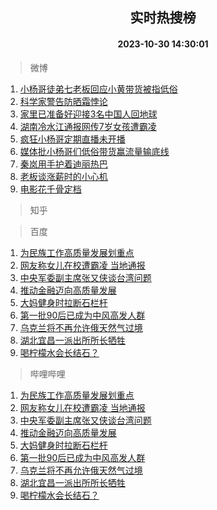 <div align="center"><h2>实时热搜榜</h2><h4>2023-10-30 14:30:01</h4></div>

> 微博  

1. [小杨哥徒弟七老板回应小黄带货被指低俗](https://s.weibo.com/weibo?q=%23%E5%B0%8F%E6%9D%A8%E5%93%A5%E5%BE%92%E5%BC%9F%E4%B8%83%E8%80%81%E6%9D%BF%E5%9B%9E%E5%BA%94%E5%B0%8F%E9%BB%84%E5%B8%A6%E8%B4%A7%E8%A2%AB%E6%8C%87%E4%BD%8E%E4%BF%97%23&t=31&band_rank=1&Refer=top)<br />
2. [科学家警告防晒霜悖论](https://s.weibo.com/weibo?q=%23%E7%A7%91%E5%AD%A6%E5%AE%B6%E8%AD%A6%E5%91%8A%E9%98%B2%E6%99%92%E9%9C%9C%E6%82%96%E8%AE%BA%23&t=31&band_rank=2&Refer=top)<br />
3. [家里已准备好迎接3名中国人回地球](https://s.weibo.com/weibo?q=%23%E5%AE%B6%E9%87%8C%E5%B7%B2%E5%87%86%E5%A4%87%E5%A5%BD%E8%BF%8E%E6%8E%A53%E5%90%8D%E4%B8%AD%E5%9B%BD%E4%BA%BA%E5%9B%9E%E5%9C%B0%E7%90%83%23&t=31&band_rank=3&Refer=top)<br />
4. [湖南冷水江通报网传7岁女孩遭霸凌](https://s.weibo.com/weibo?q=%23%E6%B9%96%E5%8D%97%E5%86%B7%E6%B0%B4%E6%B1%9F%E9%80%9A%E6%8A%A5%E7%BD%91%E4%BC%A07%E5%B2%81%E5%A5%B3%E5%AD%A9%E9%81%AD%E9%9C%B8%E5%87%8C%23&t=31&band_rank=4&Refer=top)<br />
5. [疯狂小杨哥定期直播未开播](https://s.weibo.com/weibo?q=%23%E7%96%AF%E7%8B%82%E5%B0%8F%E6%9D%A8%E5%93%A5%E5%AE%9A%E6%9C%9F%E7%9B%B4%E6%92%AD%E6%9C%AA%E5%BC%80%E6%92%AD%23&t=31&band_rank=5&Refer=top)<br />
6. [媒体批小杨哥们低俗带货赢流量输底线](https://s.weibo.com/weibo?q=%23%E5%AA%92%E4%BD%93%E6%89%B9%E5%B0%8F%E6%9D%A8%E5%93%A5%E4%BB%AC%E4%BD%8E%E4%BF%97%E5%B8%A6%E8%B4%A7%E8%B5%A2%E6%B5%81%E9%87%8F%E8%BE%93%E5%BA%95%E7%BA%BF%23&t=31&band_rank=6&Refer=top)<br />
7. [秦岚用手护着迪丽热巴](https://s.weibo.com/weibo?q=%23%E7%A7%A6%E5%B2%9A%E7%94%A8%E6%89%8B%E6%8A%A4%E7%9D%80%E8%BF%AA%E4%B8%BD%E7%83%AD%E5%B7%B4%23&t=31&band_rank=7&Refer=top)<br />
8. [老板谈涨薪时的小心机](https://s.weibo.com/weibo?q=%23%E8%80%81%E6%9D%BF%E8%B0%88%E6%B6%A8%E8%96%AA%E6%97%B6%E7%9A%84%E5%B0%8F%E5%BF%83%E6%9C%BA%23&t=31&band_rank=8&Refer=top)<br />
9. [电影花千骨定档](https://s.weibo.com/weibo?q=%23%E7%94%B5%E5%BD%B1%E8%8A%B1%E5%8D%83%E9%AA%A8%E5%AE%9A%E6%A1%A3%23&t=31&band_rank=9&Refer=top)<br />

> 知乎  


> 百度  

1. [为民族工作高质量发展划重点](https://www.baidu.com/s?wd=%E4%B8%BA%E6%B0%91%E6%97%8F%E5%B7%A5%E4%BD%9C%E9%AB%98%E8%B4%A8%E9%87%8F%E5%8F%91%E5%B1%95%E5%88%92%E9%87%8D%E7%82%B9&sa=fyb_news&rsv_dl=fyb_news)<br />
2. [网友称女儿在校遭霸凌 当地通报](https://www.baidu.com/s?wd=%E7%BD%91%E5%8F%8B%E7%A7%B0%E5%A5%B3%E5%84%BF%E5%9C%A8%E6%A0%A1%E9%81%AD%E9%9C%B8%E5%87%8C+%E5%BD%93%E5%9C%B0%E9%80%9A%E6%8A%A5&sa=fyb_news&rsv_dl=fyb_news)<br />
3. [中央军委副主席张又侠谈台湾问题](https://www.baidu.com/s?wd=%E4%B8%AD%E5%A4%AE%E5%86%9B%E5%A7%94%E5%89%AF%E4%B8%BB%E5%B8%AD%E5%BC%A0%E5%8F%88%E4%BE%A0%E8%B0%88%E5%8F%B0%E6%B9%BE%E9%97%AE%E9%A2%98&sa=fyb_news&rsv_dl=fyb_news)<br />
4. [推动金融迈向高质量发展](https://www.baidu.com/s?wd=%E6%8E%A8%E5%8A%A8%E9%87%91%E8%9E%8D%E8%BF%88%E5%90%91%E9%AB%98%E8%B4%A8%E9%87%8F%E5%8F%91%E5%B1%95&sa=fyb_news&rsv_dl=fyb_news)<br />
5. [大妈健身时拉断石栏杆](https://www.baidu.com/s?wd=%E5%A4%A7%E5%A6%88%E5%81%A5%E8%BA%AB%E6%97%B6%E6%8B%89%E6%96%AD%E7%9F%B3%E6%A0%8F%E6%9D%86&sa=fyb_news&rsv_dl=fyb_news)<br />
6. [第一批90后已成为中风高发人群](https://www.baidu.com/s?wd=%E7%AC%AC%E4%B8%80%E6%89%B990%E5%90%8E%E5%B7%B2%E6%88%90%E4%B8%BA%E4%B8%AD%E9%A3%8E%E9%AB%98%E5%8F%91%E4%BA%BA%E7%BE%A4&sa=fyb_news&rsv_dl=fyb_news)<br />
7. [乌克兰将不再允许俄天然气过境](https://www.baidu.com/s?wd=%E4%B9%8C%E5%85%8B%E5%85%B0%E5%B0%86%E4%B8%8D%E5%86%8D%E5%85%81%E8%AE%B8%E4%BF%84%E5%A4%A9%E7%84%B6%E6%B0%94%E8%BF%87%E5%A2%83&sa=fyb_news&rsv_dl=fyb_news)<br />
8. [湖北宜昌一派出所所长牺牲](https://www.baidu.com/s?wd=%E6%B9%96%E5%8C%97%E5%AE%9C%E6%98%8C%E4%B8%80%E6%B4%BE%E5%87%BA%E6%89%80%E6%89%80%E9%95%BF%E7%89%BA%E7%89%B2&sa=fyb_news&rsv_dl=fyb_news)<br />
9. [喝柠檬水会长结石？](https://www.baidu.com/s?wd=%E5%96%9D%E6%9F%A0%E6%AA%AC%E6%B0%B4%E4%BC%9A%E9%95%BF%E7%BB%93%E7%9F%B3%EF%BC%9F&sa=fyb_news&rsv_dl=fyb_news)<br />

> 哔哩哔哩  

1. [为民族工作高质量发展划重点](https://www.baidu.com/s?wd=%E4%B8%BA%E6%B0%91%E6%97%8F%E5%B7%A5%E4%BD%9C%E9%AB%98%E8%B4%A8%E9%87%8F%E5%8F%91%E5%B1%95%E5%88%92%E9%87%8D%E7%82%B9&sa=fyb_news&rsv_dl=fyb_news)<br />
2. [网友称女儿在校遭霸凌 当地通报](https://www.baidu.com/s?wd=%E7%BD%91%E5%8F%8B%E7%A7%B0%E5%A5%B3%E5%84%BF%E5%9C%A8%E6%A0%A1%E9%81%AD%E9%9C%B8%E5%87%8C+%E5%BD%93%E5%9C%B0%E9%80%9A%E6%8A%A5&sa=fyb_news&rsv_dl=fyb_news)<br />
3. [中央军委副主席张又侠谈台湾问题](https://www.baidu.com/s?wd=%E4%B8%AD%E5%A4%AE%E5%86%9B%E5%A7%94%E5%89%AF%E4%B8%BB%E5%B8%AD%E5%BC%A0%E5%8F%88%E4%BE%A0%E8%B0%88%E5%8F%B0%E6%B9%BE%E9%97%AE%E9%A2%98&sa=fyb_news&rsv_dl=fyb_news)<br />
4. [推动金融迈向高质量发展](https://www.baidu.com/s?wd=%E6%8E%A8%E5%8A%A8%E9%87%91%E8%9E%8D%E8%BF%88%E5%90%91%E9%AB%98%E8%B4%A8%E9%87%8F%E5%8F%91%E5%B1%95&sa=fyb_news&rsv_dl=fyb_news)<br />
5. [大妈健身时拉断石栏杆](https://www.baidu.com/s?wd=%E5%A4%A7%E5%A6%88%E5%81%A5%E8%BA%AB%E6%97%B6%E6%8B%89%E6%96%AD%E7%9F%B3%E6%A0%8F%E6%9D%86&sa=fyb_news&rsv_dl=fyb_news)<br />
6. [第一批90后已成为中风高发人群](https://www.baidu.com/s?wd=%E7%AC%AC%E4%B8%80%E6%89%B990%E5%90%8E%E5%B7%B2%E6%88%90%E4%B8%BA%E4%B8%AD%E9%A3%8E%E9%AB%98%E5%8F%91%E4%BA%BA%E7%BE%A4&sa=fyb_news&rsv_dl=fyb_news)<br />
7. [乌克兰将不再允许俄天然气过境](https://www.baidu.com/s?wd=%E4%B9%8C%E5%85%8B%E5%85%B0%E5%B0%86%E4%B8%8D%E5%86%8D%E5%85%81%E8%AE%B8%E4%BF%84%E5%A4%A9%E7%84%B6%E6%B0%94%E8%BF%87%E5%A2%83&sa=fyb_news&rsv_dl=fyb_news)<br />
8. [湖北宜昌一派出所所长牺牲](https://www.baidu.com/s?wd=%E6%B9%96%E5%8C%97%E5%AE%9C%E6%98%8C%E4%B8%80%E6%B4%BE%E5%87%BA%E6%89%80%E6%89%80%E9%95%BF%E7%89%BA%E7%89%B2&sa=fyb_news&rsv_dl=fyb_news)<br />
9. [喝柠檬水会长结石？](https://www.baidu.com/s?wd=%E5%96%9D%E6%9F%A0%E6%AA%AC%E6%B0%B4%E4%BC%9A%E9%95%BF%E7%BB%93%E7%9F%B3%EF%BC%9F&sa=fyb_news&rsv_dl=fyb_news)<br />
